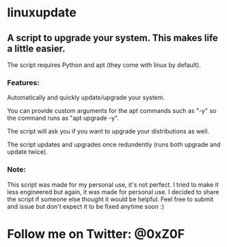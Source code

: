 # linuxupdate
## A script to upgrade your system. This makes life a little easier.
The script requires Python and apt (they come with linux by default).

### Features:
Automatically and quickly update/upgrade your system.

You can provide custom arguments for the apt commands such as "-y" so the command runs as "apt upgrade -y".

The script will ask you if you want to upgrade your distributions as well.

The script updates and upgrades once redundently (runs both upgrade and update twice).

### Note:
This script was made for my personal use, it's not perfect. I tried to make it less engineered but again, it was made for personal use. I decided to share the script if someone else thought it would be helpful. Feel free to submit and issue but don't expect it to be fixed anytime soon :)

# Follow me on Twitter: @0xZ0F


